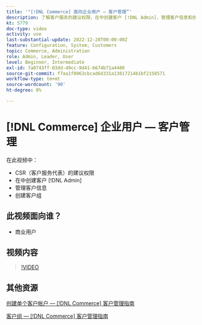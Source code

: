 ```yaml
---
title: '"[!DNL Commerce] 面向企业用户 — 客户管理”'
description: 了解客户服务的建议权限，在中创建客户 [!DNL Admin]、管理客户信息和创建客户组。
kt: 5779
doc-type: video
activity: use
last-substantial-update: 2022-12-28T00:00:00Z
feature: Configuration, System, Customers
topic: Commerce, Administration
role: Admin, Leader, User
level: Beginner, Intermediate
exl-id: 7a0743ff-03dd-49cc-9d41-6674b71a4480
source-git-commit: f7aa1f0063cbcad6d331a13817214b1bf2158571
workflow-type: tm+mt
source-wordcount: '90'
ht-degree: 0%

---
```


# [!DNL Commerce] 企业用户 — 客户管理

在此视频中：

- CSR（客户服务代表）的建议权限
- 在中创建客户 [!DNL Admin]
- 管理客户信息
- 创建客户组

## 此视频面向谁？

- 商业用户

## 视频内容

>[!VIDEO](https://video.tv.adobe.com/v/36189?quality=12&learn=on)

## 其他资源

[创建单个客户帐户 —  [!DNL Commerce] 客户管理指南](https://experienceleague.adobe.com/docs/commerce-admin/customers/customer-accounts/account-create.html)

[客户组 —  [!DNL Commerce] 客户管理指南](https://experienceleague.adobe.com/docs/commerce-admin/customers/customers-menu/customer-groups.html)
